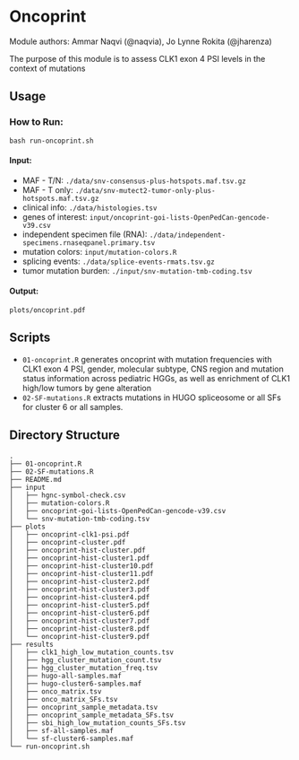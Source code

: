 # Oncoprint

Module authors: Ammar Naqvi (@naqvia), Jo Lynne Rokita (@jharenza)

The purpose of this module is to assess CLK1 exon 4 PSI levels in the context of mutations

## Usage
### How to Run:
```
bash run-oncoprint.sh
```

#### Input:
* MAF - T/N: ```./data/snv-consensus-plus-hotspots.maf.tsv.gz``` <br>
* MAF - T only: ```./data/snv-mutect2-tumor-only-plus-hotspots.maf.tsv.gz``` <br>
* clinical info: ```./data/histologies.tsv```  <br>
* genes of interest: ```input/oncoprint-goi-lists-OpenPedCan-gencode-v39.csv``` <br>
* independent specimen file (RNA): ```./data/independent-specimens.rnaseqpanel.primary.tsv```  <br>
* mutation colors: ```input/mutation-colors.R``` <br>
* splicing events: ```./data/splice-events-rmats.tsv.gz```  <br>
* tumor mutation burden: ```./input/snv-mutation-tmb-coding.tsv``` <br>

#### Output:
```plots/oncoprint.pdf``` <br>

## Scripts
* `01-oncoprint.R` generates oncoprint with mutation frequencies with CLK1 exon 4 PSI, gender, molecular subtype, CNS region and mutation status information across pediatric HGGs, as well as enrichment of CLK1 high/low tumors by gene alteration 
* `02-SF-mutations.R` extracts mutations in HUGO spliceosome or all SFs for cluster 6 or all samples.

## Directory Structure
```
.
├── 01-oncoprint.R
├── 02-SF-mutations.R
├── README.md
├── input
│   ├── hgnc-symbol-check.csv
│   ├── mutation-colors.R
│   ├── oncoprint-goi-lists-OpenPedCan-gencode-v39.csv
│   └── snv-mutation-tmb-coding.tsv
├── plots
│   ├── oncoprint-clk1-psi.pdf
│   ├── oncoprint-cluster.pdf
│   ├── oncoprint-hist-cluster.pdf
│   ├── oncoprint-hist-cluster1.pdf
│   ├── oncoprint-hist-cluster10.pdf
│   ├── oncoprint-hist-cluster11.pdf
│   ├── oncoprint-hist-cluster2.pdf
│   ├── oncoprint-hist-cluster3.pdf
│   ├── oncoprint-hist-cluster4.pdf
│   ├── oncoprint-hist-cluster5.pdf
│   ├── oncoprint-hist-cluster6.pdf
│   ├── oncoprint-hist-cluster7.pdf
│   ├── oncoprint-hist-cluster8.pdf
│   └── oncoprint-hist-cluster9.pdf
├── results
│   ├── clk1_high_low_mutation_counts.tsv
│   ├── hgg_cluster_mutation_count.tsv
│   ├── hgg_cluster_mutation_freq.tsv
│   ├── hugo-all-samples.maf
│   ├── hugo-cluster6-samples.maf
│   ├── onco_matrix.tsv
│   ├── onco_matrix_SFs.tsv
│   ├── oncoprint_sample_metadata.tsv
│   ├── oncoprint_sample_metadata_SFs.tsv
│   ├── sbi_high_low_mutation_counts_SFs.tsv
│   ├── sf-all-samples.maf
│   └── sf-cluster6-samples.maf
└── run-oncoprint.sh
```
